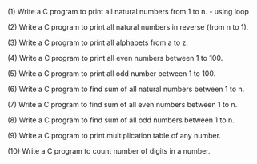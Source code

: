 (1) Write a C program to print all natural numbers from 1 to n. - using loop

(2) Write a C program to print all natural numbers in reverse (from n to 1).

(3) Write a C program to print all alphabets from a to z. 


(4) Write a C program to print all even numbers between 1 to 100.

(5) Write a C program to print all odd number between 1 to 100.

(6) Write a C program to find sum of all natural numbers between 1 to n.

(7) Write a C program to find sum of all even numbers between 1 to n.

(8) Write a C program to find sum of all odd numbers between 1 to n.

(9) Write a C program to print multiplication table of any number.

(10) Write a C program to count number of digits in a number.